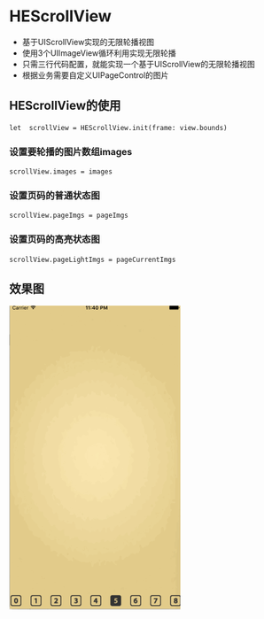 # HEScrollView
- 基于UIScrollView实现的无限轮播视图
- 使用3个UIImageView循环利用实现无限轮播
- 只需三行代码配置，就能实现一个基于UIScrollView的无限轮播视图
- 根据业务需要自定义UIPageControl的图片

## HEScrollView的使用

```
let  scrollView = HEScrollView.init(frame: view.bounds)
```
### 设置要轮播的图片数组images
```
scrollView.images = images
```

### 设置页码的普通状态图
```
scrollView.pageImgs = pageImgs
```

### 设置页码的高亮状态图
```
scrollView.pageLightImgs = pageCurrentImgs
```
## 效果图
![image](https://github.com/heyode/HEScrollView/blob/master/myProject.gif)

